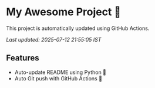 # My Awesome Project 🚀

This project is automatically updated using GitHub Actions.

_Last updated: 2025-07-12 21:55:05 IST_

## Features
- Auto-update README using Python 🐍
- Auto Git push with GitHub Actions 🤖
